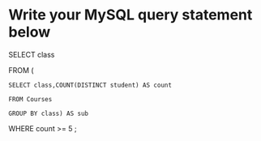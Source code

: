 # Write your MySQL query statement below

SELECT class

FROM (

    SELECT class,COUNT(DISTINCT student) AS count
    
    FROM Courses
    
    GROUP BY class) AS sub
    
WHERE count >= 5
;
